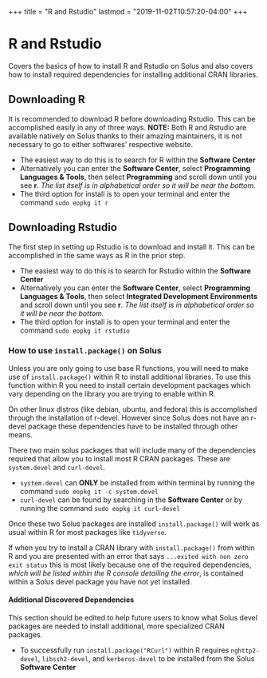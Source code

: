 +++
title = "R and Rstudio"
lastmod = "2019-11-02T10:57:20-04:00"
+++

# R and Rstudio

Covers the basics of how to install R and Rstudio on Solus and also covers how to install required dependencies for installing additional CRAN libraries.


## Downloading R

It is recommended to download R before downloading Rstudio. This can be accomplished easily in any of three ways.
**NOTE:** Both R and Rstudio are available natively on Solus thanks to their amazing maintainers, it is not necessary to go to either softwares' respective website.

- The easiest way to do this is to search for R within the **Software Center**
- Alternatively you can enter the **Software Center**, select **Programming Languages & Tools**, then select **Programming** and scroll down until you see **r**. *The list itself is in alphabetical order so it will be near the bottom.*
- The third option for install is to open your terminal and enter the command ```sudo eopkg it r```


## Downloading Rstudio

The first step in setting up Rstudio is to download and install it. This can be accomplished in the same ways as R in the prior step.

- The easiest way to do this is to search for Rstudio within the **Software Center**
- Alternatively you can enter the **Software Center**, select **Programming Languages & Tools**, then select **Integrated Development Environments** and scroll down until you see **r**. *The list itself is in alphabetical order so it will be near the bottom.*
- The third option for install is to open your terminal and enter the command ```sudo eopkg it rstudio```


### How to use ```install.package()``` on Solus

Unless you are only going to use base R functions, you will need to make use of ```install.package()``` within R to install additional libraries. To use this function within R you need to install certain development packages which vary depending on the library you are trying to enable within R.

On other linux distros (like debian, ubuntu, and fedora) this is accomplished through the installation of r-devel. However since Solus does not have an r-devel package these dependencies have to be installed through other means.

There two main solus packages that will include many of the dependencies required that allow you to install most R CRAN packages. These are ```system.devel``` and ```curl-devel```.

 - ```system.devel``` can **ONLY** be installed from within terminal by running the command ```sudo eopkg it -c system.devel```
 - ```curl-devel``` can be found by searching in the **Software Center** or by running the command ```sudo eopkg it curl-devel```


 Once these two Solus packages are installed ```install.package()``` will work as usual within R for most packages like ```tidyverse```.

 If when you try to install a CRAN library with ```install.package()``` from within R and you are presented with an error that says ```...exited with non zero exit status``` this is most likely because one of the required dependencies, *which will be listed within the R console detailing the error*, is contained within a Solus devel package you have not yet installed.

 #### Additional Discovered Dependencies

 This section should be edited to help future users to know what Solus devel packages are needed to install additional, more specialized CRAN packages.

 - To successfully run ```install.package("RCurl")``` within R requires ```nghttp2-devel```, ```libssh2-devel```, and ```kerberos-devel``` to be installed from the Solus **Software Center**
